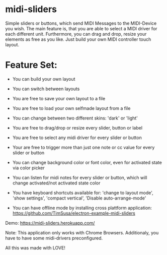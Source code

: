 
# midi-sliders
Simple sliders or buttons, which send MIDI Messages to the MIDI-Device you wish. The main feature is, that you are able to select a MIDI driver for each different unit. Furthermore, you can drag and drop, resize your elements as free as you like. Just build your own MIDI controller touch layout.

# Feature Set:
- You can build your own layout
- You can switch between layouts
- You are free to save your own layout to a file
- You are free to load your own selfmade layout from a file
- You can change between two different skins: 'dark' or 'light'
- You are free to drag/drop or resize every slider, button or label
- You are free to select any midi driver for every slider or button
- Your are free to trigger more than just one note or cc value for every slider or button
- You can change background color or font color, even for activated state via color picker
- You can listen for midi notes for every slider or button, which will change activated/not activated state color
- You have keyboard shortcuts available for: 'change to layout mode', 'show settings', 'compact vertical', 'Disable auto-arrange-mode'

- You can have offline mode by installing cross plattform application: https://github.com/TimSusa/electron-example-midi-sliders



Demo: https://midi-sliders.herokuapp.com/

Note: This application only works with Chrome Browsers. Additionaly, you have to have some midi-drivers preconfigured.

All this was made with LOVE!

